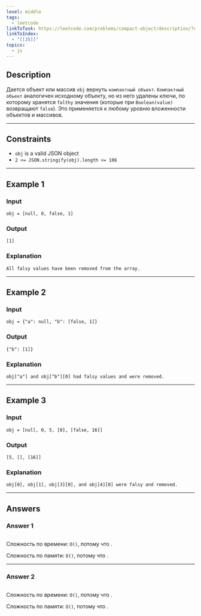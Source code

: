 ```yaml
---
level: middle
tags:
  - leetcode
linkToTask: https://leetcode.com/problems/compact-object/description/?envType=study-plan-v2&envId=30-days-of-javascript
linkToIndex:
  - "[[JS]]"
topics:
  - js
---
```

## Description

Дается объект или массив `obj` вернуть `компактный объект`. `Компактный объект` аналогичен исходному объекту, но из него удалены ключи, по которому хранятся `falthy` значения (которые при `Boolean(value)` возвращают `false`). Это применяется к любому уровню вложенности объектов и массивов.

---
## Constraints

- `obj` is a valid JSON object
- `2 <= JSON.stringify(obj).length <= 106`

---
## Example 1

### Input

```
obj = [null, 0, false, 1]
```
### Output

```
[1]
```
### Explanation

```
All falsy values have been removed from the array.
```

---
## Example 2

### Input

```
obj = {"a": null, "b": [false, 1]}
```
### Output

```
{"b": [1]}
```
### Explanation

```
obj["a"] and obj["b"][0] had falsy values and were removed.
```

---
## Example 3

### Input

```
obj = [null, 0, 5, [0], [false, 16]]
```
### Output

```
[5, [], [16]]
```
### Explanation

```
obj[0], obj[1], obj[3][0], and obj[4][0] were falsy and removed.
```

---
## Answers

### Answer 1

```typescript
```

Сложность по времени: `O()`, потому что .

Сложность по памяти: `O()`, потому что .

---
### Answer 2

```typescript
```

Сложность по времени: `O()`, потому что .

Сложность по памяти: `O()`, потому что .

